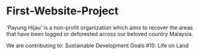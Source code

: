 # First-Website-Project

‘Payung Hijau’ is a non-profit organization which aims to recover the areas that have been 
logged or deforested across our beloved country Malaysia.

We are contributing to: Sustainable Development Goals #15: Life on Land
